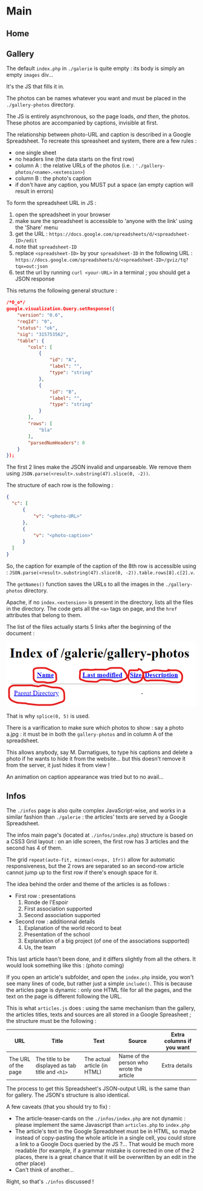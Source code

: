 # Main

## Home


## Gallery

The default `index.php` in `./galerie` is quite empty : its body is simply an empty `images` div...

It's the JS that fills it in.

The photos can be names whatever you want and must be placed in the `./gallery-photos` directory.

The JS is entirely asynchronous, so the page loads, *and then*, the photos. These photos are accompanied by captions, invisible at first.

The relationship between photo-URL and caption is described in a Google Spreadsheet.
To recreate this spreasheet and system, there are a few rules :
* one single sheet
* no headers line (the data starts on the first row)
* column A : the relative URLs of the photos (i.e. : `'./gallery-photos/<name>.<extension>`)
* column B : the photo's caption
* if don't have any caption, you MUST put a space (an empty caption will result in errors)

To form the spreadsheet URL in JS :
1. open the spreadsheet in your browser
1. make sure the spreadsheet is accessible to 'anyone with the link' using the 'Share' menu
1. get the URL : `https://docs.google.com/spreadsheets/d/<spreadsheet-ID>/edit`
1. note that `spreadsheet-ID`
1. replace `<spreadsheet-ID>` by your `spreadsheet-ID` in the following URL : `https://docs.google.com/spreadsheets/d/<spreadsheet-ID>/gviz/tq?tqx=out:json`
1. test the url by running `curl <your-URL>` in a terminal ; you should get a JSON response

This returns the following general structure :
```json
/*O_o*/
google.visualization.Query.setResponse({
    "version": "0.6",
    "reqId": "0",
    "status": "ok",
    "sig": "315753562",
    "table": {
        "cols": [
            {
                "id": "A",
                "label": "",
                "type": "string"
            },
            {
                "id": "B",
                "label": "",
                "type": "string"
            }
        ],
        "rows": [
            "bla"
        ],
        "parsedNumHeaders": 0
    }
});
```

The first 2 lines make the JSON invalid and unparseable.
We remove them using `JSON.parse(<result>.substring(47).slice(0, -2))`.

The structure of each row is the following :
```json
{
  "c": [
      {
          "v": "<photo-URL>"
      },
      {
          "v": "<photo-caption>"
      }
  ]
}
```

So, the caption for example of the caption of the 8th row is accessible using : `JSON.parse(<result>.substring(47).slice(0, -2)).table.rows[8].c[2].v`.

The `getNames()` function saves the URLs to all the images in the `./gallery-photos` directory.

Apache, if no `index.<extension>` is present in the directory, lists all the files in the directory.
The code gets all the `<a>` tags on page, and the `href` attributes that belong to them.

The list of the files actually starts 5 links after the beginning of the document :

!['Screenshot of the headers of the Apache file lister'](./non-source-code/media/ApacheListGallery.png)

That is why `splice(0, 5)` is used.

There is a varification to make sure which photos to show : say a photo a.jpg : it must be in both the `gallery-photos` and in column A of the spreadsheet.

This allows anybody, say M. Darnatigues, to type his captions and delete a photo if he wants to hide it from the website... but this doesn't remove it from the server, it just hides it from view !

An animation on caption appearance was tried but to no avail...

## Infos

The `./infos` page is also quite complex JavaScript-wise, and works in a similar fashion than `./galerie` : the articles' texts are served by a Google Spreadsheet.

The infos main page's (located at `./infos/index.php`) structure is based on a CSS3 Grid layout : on an idle screen, the first row has 3 articles and the second has 4 of them.

The grid `repeat(auto-fit, minmax(<n>px, 1fr))` allow for automatic responsiveness, but the 2 rows are separated so an second-row article cannot jump up to the first row if there's enough space for it.

The idea behind the order and theme of the articles is as follows :
* First row : presentations
  1. Ronde de l'Espoir
  1. First association supported
  1. Second association supported
* Second row : additionnal details
  1. Explanation of the world record to beat
  1. Presentation of the school
  1. Explanation of a big project (of one of the associations supported)
  1. Us, the team

This last article hasn't been done, and it differs slightly from all the others.
It would look something like this :
(photo coming)

If you open an article's subfolder, and open the `index.php` inside, you won't see many lines of code, but rather just a simple `include()`. This is because the articles page is dynamic : only one HTML file for all the pages, and the text on the page is different following the URL.

This is what `articles.js` does : using the same mechanism than the gallery, the articles titles, texts and sources are all stored in a Google Spreasheet ; the structure must be the following :

| URL | Title | Text | Source | Extra columns if you want |
|--|--|--|--|--|
|The URL of the page | The title to be displayed as tab title and `<h1>` | The actual article (in HTML) | Name of the person who wrote the article | Extra details

The process to get this Spreadsheet's JSON-output URL is the same than for gallery. The JSON's structure is also identical.

A few caveats (that you should try to fix) :
* The article-teaser-cards on the `./infos/index.php` are not dynamic : please implement the same Javascript than `articles.php` to `index.php`
* The article's text in the Google Spreadsheet must be in HTML, so maybe instead of copy-pasting the whole article in a single cell, you could store a link to a Google Docs queried by the JS ?... That would be much more readable (for example, if a grammar mistake is corrected in one of the 2 places, there is a great chance that it will be overwritten by an edit in the other place)
* Can't think of another...

Right, so that's `./infos` discussed !
